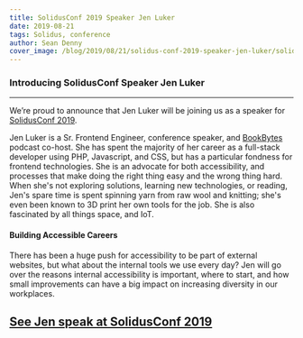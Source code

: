 ```yaml
---
title: SolidusConf 2019 Speaker Jen Luker
date: 2019-08-21
tags: Solidus, conference
author: Sean Denny
cover_image: /blog/2019/08/21/solidus-conf-2019-speaker-jen-luker/solidus-conf-jluker_TW1024x512.png
---
```


### Introducing SolidusConf Speaker Jen Luker
------


We’re proud to announce that Jen Luker will be joining us as a speaker for [SolidusConf 2019](http://conf.solidus.io).

Jen Luker is a Sr. Frontend Engineer, conference speaker, and [BookBytes](https://www.orbit.fm/bookbytes/) podcast co-host. She has spent the majority of her career as a full-stack developer using PHP, Javascript, and CSS, but has a particular fondness for frontend technologies. She is an advocate for both accessibility, and processes that make doing the right thing easy and the wrong thing hard. When she's not exploring solutions, learning new technologies, or reading, Jen's spare time is spent spinning yarn from raw wool and knitting; she's even been known to 3D print her own tools for the job. She is also fascinated by all things space, and IoT.

#### Building Accessible Careers

There has been a huge push for accessibility to be part of external websites, but what about the internal tools we use every day? Jen will go over the reasons internal accessibility is important, where to start, and how small improvements can have a big impact on increasing diversity in our workplaces.

## [See Jen speak at SolidusConf 2019](http://conf.solidus.io)
